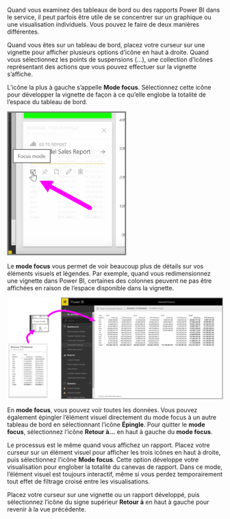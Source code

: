 Quand vous examinez des tableaux de bord ou des rapports Power BI dans le service, il peut parfois être utile de se concentrer sur un graphique ou une visualisation individuels. Vous pouvez le faire de deux manières différentes.

Quand vous êtes sur un tableau de bord, placez votre curseur sur une vignette pour afficher plusieurs options d’icône en haut à droite. Quand vous sélectionnez les points de suspensions (...), une collection d’icônes représentant des actions que vous pouvez effectuer sur la vignette s’affiche.

L’icône la plus à gauche s’appelle **Mode focus**. Sélectionnez cette icône pour développer la vignette de façon à ce qu’elle englobe la totalité de l’espace du tableau de bord.

![](media/4-4b-display-visuals-tiles-fullscreen/4-4b_1.png)

Le **mode focus** vous permet de voir beaucoup plus de détails sur vos éléments visuels et légendes. Par exemple, quand vous redimensionnez une vignette dans Power BI, certaines des colonnes peuvent ne pas être affichées en raison de l’espace disponible dans la vignette.

![](media/4-4b-display-visuals-tiles-fullscreen/4-4b_2.png)

En **mode focus**, vous pouvez voir toutes les données. Vous pouvez également épingler l’élément visuel directement du mode focus à un autre tableau de bord en sélectionnant l’icône **Épingle**. Pour quitter le **mode focus**, sélectionnez l’icône **Retour à...** en haut à gauche du **mode focus**.

Le processus est le même quand vous affichez un rapport. Placez votre curseur sur un élément visuel pour afficher les trois icônes en haut à droite, puis sélectionnez l’icône **Mode focus**. Cette option développe votre visualisation pour englober la totalité du canevas de rapport. Dans ce mode, l’élément visuel est toujours interactif, même si vous perdez temporairement tout effet de filtrage croisé entre les visualisations.

Placez votre curseur sur une vignette ou un rapport développé, puis sélectionnez l’icône du signe supérieur **Retour à** en haut à gauche pour revenir à la vue précédente.

